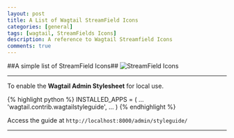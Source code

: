 ```yaml
---
layout: post
title: A List of Wagtail StreamField Icons
categories: [general]
tags: [wagtail, StreamFields Icons]
description: A reference to Wagtail Streamfield Icons
comments: true
---
```




##A simple list of StreamField Icons##
![StreamField Icons](https://s3.amazonaws.com/kave-dump/StreamField+Icons.png)

---------

To enable the **Wagtail Admin Stylesheet** for local use.

{% highlight python %}
INSTALLED_APPS = (
   ...
   'wagtail.contrib.wagtailstyleguide',
   ...
)
{% endhighlight %}

Access the guide at `http://localhost:8000/admin/styleguide/`

----------
